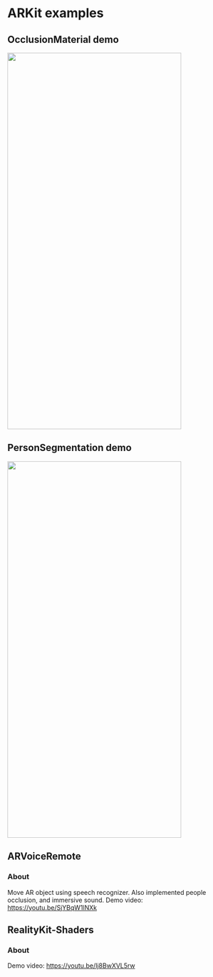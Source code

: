 # ARKit examples


## OcclusionMaterial demo


<img src="https://github.com/artyommihailovich/ARKit/blob/main/DemoResources/OcclusionMaterial.gif?raw=true" width="390" height="844">







## PersonSegmentation demo


<img src="https://github.com/artyommihailovich/ARKit/blob/main/DemoResources/PersonSegmentation.gif?raw=true" width="390" height="844">


## ARVoiceRemote
### About
Move AR object using speech recognizer. Also implemented people occlusion, and immersive sound.
Demo video: 
https://youtu.be/SjYBqW1lNXk


## RealityKit-Shaders
### About
Demo video: 
https://youtu.be/Ij8BwXVL5rw
